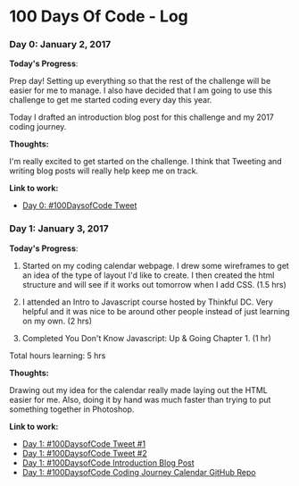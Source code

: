 # 100 Days Of Code - Log

### Day 0: January 2, 2017 

**Today's Progress**: 

Prep day! Setting up everything so that the rest of the challenge will be easier for me to manage. I also have decided that I am going to use this challenge to get me started coding every day this year. 

Today I drafted an introduction blog post for this challenge and my 2017 coding journey. 

**Thoughts:** 

I'm really excited to get started on the challenge. I think that Tweeting and writing blog posts will really help keep me on track.

**Link to work:** 

* [Day 0: #100DaysofCode Tweet](https://twitter.com/musicalwebdev/status/816109258823651328)

### Day 1: January 3, 2017 

**Today's Progress**: 

1. Started on my coding calendar webpage. I drew some wireframes to get an idea of the type of layout I'd like to create. I then created the html structure and will see if it works out tomorrow when I add CSS. (1.5 hrs)

2. I attended an Intro to Javascript course hosted by Thinkful DC. Very helpful and it was nice to be around other people instead of just learning on my own. (2 hrs)

3. Completed You Don't Know Javascript: Up & Going Chapter 1. (1 hr)

Total hours learning: 5 hrs

**Thoughts:** 

Drawing out my idea for the calendar really made laying out the HTML easier for me. Also, doing it by hand was much faster than trying to put something together in Photoshop. 

**Link to work:** 

* [Day 1: #100DaysofCode Tweet #1](https://twitter.com/musicalwebdev/status/816298369366818817)
* [Day 1: #100DaysofCode Tweet #2](https://twitter.com/musicalwebdev/status/816478256576729089)
* [Day 1: #100DaysofCode Introduction Blog Post](https://medium.com/@brittanyrw/my-2017-coding-journey-100daysofcode-30a55222aa9a#.d3arfg5nq)
* [Day 1: #100DaysofCode Coding Journey Calendar GitHub Repo](https://github.com/brittanyrw/coding-journey-calendar)

